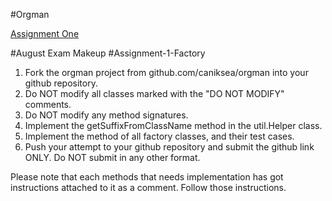 #Orgman

[Assignment One](##Assignment-1-Factory)

#August Exam Makeup
   #Assignment-1-Factory
   1. Fork the orgman project from github.com/caniksea/orgman into your github repository.
   2. Do NOT modify all classes marked with the "DO NOT MODIFY" comments.
   3. Do NOT modify any method signatures.
   4. Implement the getSuffixFromClassName method in the util.Helper class.
   5. Implement the method of all factory classes, and their test cases.
   6. Push your attempt to your github repository and submit the github link ONLY. Do NOT submit in any other format.
   
Please note that each methods that needs implementation has got instructions attached to it as a comment. Follow those instructions.
 
